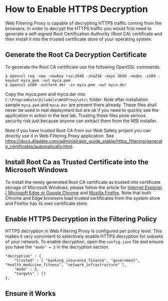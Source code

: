 # How to Enable HTTPS Decryption

Web Filtering Proxy is capable of decrypting HTTPS traffic coming from the browsers. In order to decrypt the HTTPS traffic you would first need to generate a self-signed Root Certification Authority (Root CA) certificate and then install it into the trusted certificate store of your operating system.

## Generate the Root Ca Decryption Certificate

To generate the Root CA certificate use the following OpenSSL commands. 

	$ openssl req -new -newkey rsa:2048 -sha256 -days 3650 -nodes -x509 -keyout myca.pem -out myca.pem
	$ openssl x509 -outform der -in myca.pem -out myca.der

Copy the myca.pem and myca.der into `C:\ProgramData\Diladele\WebProxy\etc\` folder. Note after installation sample `myca.pem` and `myca.der` are present there already. These files shall never be used in real deployment but are ok if you need to quickly see the application in action in the test lab. Trusting these files pose serious security risk just because anyone can extract them from the MSI installer.

Note if you have trusted Root CA from our Web Safety project you can directly use it in Web Filtering Proxy application. See https://docs.diladele.com/administrator_guide_stable/https_filtering/generate_certificates/automatically.html.

## Install Root Ca as Trusted Certificate into the Microsoft Windows 

To install the newly generated Root CA certificate as trusted into certificate storage of Microsoft Windows, please follow the article for [Internet Explorer / Microsoft Edge or Google Chrome](https://docs.diladele.com/administrator_guide_stable/https_filtering/install_certificates/win_ie_chrome.html) and [Mozilla Firefox](https://docs.diladele.com/administrator_guide_stable/https_filtering/install_certificates/win_ff.html). Note that both Chrome and Edge browsers load trusted certificates from the system store and Firefox has its own certificate store.

## Enable HTTPS Decryption in the Filtering Policy

HTTPS decryption in Web Filtering Proxy is configured per policy level. This makes it very convinient to selectively enable HTTPS decryption for subsets of your network. To enable decryption, open the `config.json` file and ensure you have the `"mode" = 2` in the decryption section.

	"decryption" : {
        "trusted" : [ "banking_insurance_finance", "government", "health_medicine_fitness", "network_infrastructure" ],
        "mode" : 2,
        "targets" : []
    },

## Ensure it Works

